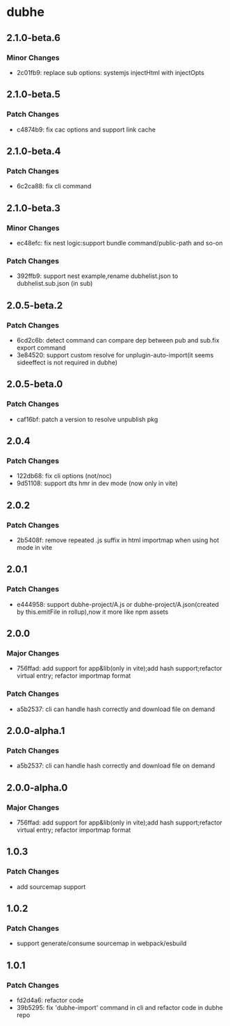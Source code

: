 # dubhe

## 2.1.0-beta.6

### Minor Changes

- 2c01fb9: replace sub options: systemjs injectHtml with injectOpts

## 2.1.0-beta.5

### Patch Changes

- c4874b9: fix cac options and support link cache

## 2.1.0-beta.4

### Patch Changes

- 6c2ca88: fix cli command

## 2.1.0-beta.3

### Minor Changes

- ec48efc: fix nest logic:support bundle command/public-path and so-on

### Patch Changes

- 392ffb9: support nest example,rename dubhelist.json to dubhelist.sub.json (in sub)

## 2.0.5-beta.2

### Patch Changes

- 6cd2c6b: detect command can compare dep between pub and sub.fix export command
- 3e84520: support custom resolve for unplugin-auto-import(it seems sideeffect is not required in dubhe)

## 2.0.5-beta.0

### Patch Changes

- caf16bf: patch a version to resolve unpublish pkg

## 2.0.4

### Patch Changes

- 122db68: fix cli options (not/noc)
- 9d51108: support dts hmr in dev mode (now only in vite)

## 2.0.2

### Patch Changes

- 2b5408f: remove repeated .js suffix in html importmap when using hot mode in vite

## 2.0.1

### Patch Changes

- e444958: support dubhe-project/A.js or dubhe-project/A.json(created by this.emitFile in rollup),now it more like npm assets

## 2.0.0

### Major Changes

- 756ffad: add support for app&lib(only in vite);add hash support;refactor virtual entry; refactor importmap format

### Patch Changes

- a5b2537: cli can handle hash correctly and download file on demand

## 2.0.0-alpha.1

### Patch Changes

- a5b2537: cli can handle hash correctly and download file on demand

## 2.0.0-alpha.0

### Major Changes

- 756ffad: add support for app&lib(only in vite);add hash support;refactor virtual entry; refactor importmap format

## 1.0.3

### Patch Changes

- add sourcemap support

## 1.0.2

### Patch Changes

- support generate/consume sourcemap in webpack/esbuild

## 1.0.1

### Patch Changes

- fd2d4a6: refactor code
- 39b5295: fix 'dubhe-import' command in cli and refactor code in dubhe repo
